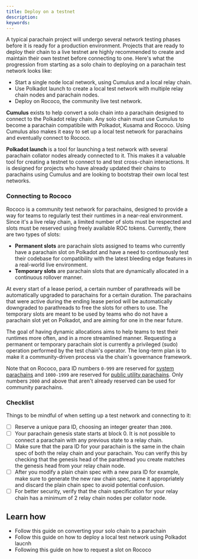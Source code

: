 ```yaml
---
title: Deploy on a testnet
description:
keywords:
---
```


A typical parachain project will undergo several network testing phases before it is ready for a production environment.
Projects that are ready to deploy their chain to a live testnet are highly recommended to create and maintain their own testnet before connecting to one.
Here's what the progression from starting as a solo chain to deploying on a parachain test network looks like:

- Start a single node local network, using Cumulus and a local relay chain.
- Use Polkadot launch to create a local test network with multiple relay chain nodes and parachain nodes.
- Deploy on Rococo, the community live test network.

**Cumulus** exists to help convert a solo chain into a parachain designed to connect to the Polkadot relay chain.
Any solo chain must use Cumulus to become a parachain compatibile with Polkadot, Kusama and Rococo.
Using Cumulus also makes it easy to set up a local test network for parachains and eventually connect to Rococo.

**Polkadot launch** is a tool for launching a test network with several parachain collator nodes already connected to it.
This makes it a valuable tool for creating a testnet to connect to and test cross-chain interactions.
It is designed for projects who have already updated their chains to parachains using Cumulus and are looking to bootstrap their own local test networks.

### Connecting to Rococo

Rococo is a community test network for parachains, designed to provide a way for teams to regularly test their runtimes in a near-real environment.
Since it's a live relay chain, a limited number of slots must be respected and slots must be reserved using freely available ROC tokens.
Currently, there are two types of slots:

- **Permanent slots** are parachain slots assigned to teams who currently have a parachain slot on Polkadot and have a need to continuously test their codebase for compatibility with the latest bleeding edge features in a real-world live environment.
- **Temporary slots** are parachain slots that are dynamically allocated in a continuous rollover manner.

At every start of a lease period, a certain number of parathreads will be automatically upgraded to parachains for a certain duration.
The parachains that were active during the ending lease period will be automatically downgraded to parathreads to free the slots for others to use.
The temporary slots are meant to be used by teams who do not have a parachain slot yet on Polkadot, and are aiming for one in the near future.

The goal of having dynamic allocations aims to help teams to test their runtimes more often, and in a more streamlined manner.
Requesting a permanent or temporary parachain slot is currently a privileged (sudo) operation performed by the test chain's operator.
The long-term plan is to make it a community-driven process via the chain's governance framework.

Note that on Rococo, para ID numbers `0-999` are reserved for [system parachains](https://wiki.polkadot.network/docs/learn-common-goods#system-level-chains) and `1000-1999` are reserved for [public utility parachains](https://wiki.polkadot.network/docs/learn-common-goods#public-utility-chains).
Only numbers `2000` and above that aren't already reserved can be used for community parachains.

### Checklist

Things to be mindful of when setting up a test network and connecting to it:

- [ ] Reserve a unique para ID, choosing an integer greater than `2000`.
- [ ] Your parachain genesis state starts at block 0. It is not possible to connect a parachain with any previous state to a relay chain.
- [ ] Make sure that the para ID for your parachain is the same in the chain spec of both the relay chain and your parachain. You can verify this by checking that the genesis head of the parathread you create matches the genesis head from your relay chain node.
- [ ] After you modify a plain chain spec with a new para ID for example, make sure to generate the new raw chain spec, name it appropriately and discard the plain chain spec to avoid potential confusion.
- [ ] For better security, verify that the chain specification for your relay chain has a minimum of 2 relay chain nodes per collator node.

## Learn how

- Follow this guide on converting your solo chain to a parachain
- Follow this guide on how to deploy a local test network using Polkadot laucnh
- Following this guide on how to request a slot on Rococo

